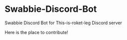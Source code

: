 # Swabbie-Discord-Bot
Swabbie Discord Bot for This-is-roket-leg Discord server

Here is the place to contribute!
